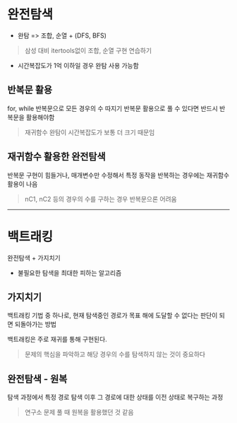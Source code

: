 # 완전탐색
- 완탐 => 조합, 순열 + (DFS, BFS)
> 삼성 대비 itertools없이 조합, 순열 구현 연습하기
- 시간복잡도가 1억 이하일 경우 완탐 사용 가능함

## 반복문 활용
for, while 반복문으로 모든 경우의 수 따지기
반복문 활용으로 풀 수 있다면 반드시 반복문을 활용해야함
> 재귀함수 완탐이 시간복잡도가 보통 더 크기 때문임

## 재귀함수 활용한 완전탐색
반복문 구현이 힘들거나, 매개변수만 수정해서 특정 동작을 반복하는 경우에는 재귀함수 활용이 나음
> nC1, nC2 등의 경우의 수를 구하는 경우 반복문으론 어려움

---

# 백트래킹
완전탐색 + 가지치기
- 불필요한 탐색을 최대한 피하는 알고리즘

## 가지치기
백트래킹 기법 중 하나로, 현재 탐색중인 경로가 목표 해에 도달할 수 없다는 판단이 되면 되돌아가는 방법

백트래킹은 주로 재귀를 통해 구현된다.
> 문제의 핵심을 파악하고 해당 경우의 수를 탐색하지 않는 것이 중요하다

## 완전탐색 - 원복
탐색 과정에서 특정 경로 탐색 이후 그 경로에 대한 상태를 이전 상태로 복구하는 과정
> 연구소 문제 풀 때 원복을 활용했던 것 같음

